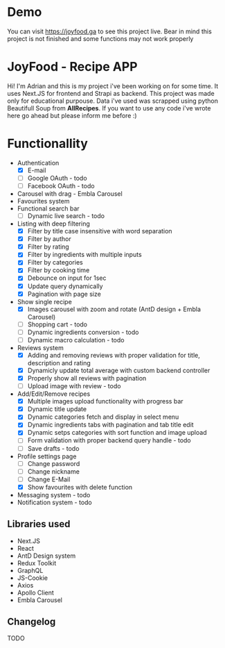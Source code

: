 # Demo

You can visit https://joyfood.ga to see this project live. Bear in mind this project is not finished and some functions may not work properly

# JoyFood - Recipe APP

Hi! I'm Adrian and this is my project i've been working on for some time. It uses Next.JS for frontend and Strapi as backend. This project was made only for educational purpouse. Data i've used was scrapped using python Beautifull Soup from **AllRecipes**. If you want to use any code i've wrote here go ahead but please inform me before :)

# Functionallity

- Authentication
  - [x] E-mail
  - [ ] Google OAuth - todo
  - [ ] Facebook OAuth - todo
- Carousel with drag - Embla Carousel
- Favourites system
- Functional search bar
  - [ ] Dynamic live search - todo
- Listing with deep filtering
  - [x] Filter by title case insensitive with word separation
  - [x] Filter by author
  - [x] Filter by rating
  - [x] Filter by ingredients with multiple inputs
  - [x] Filter by categories
  - [x] Filter by cooking time
  - [x] Debounce on input for 1sec
  - [x] Update query dynamically
  - [x] Pagination with page size
- Show single recipe
  - [x] Images carousel with zoom and rotate (AntD design + Embla Carousel)
  - [ ] Shopping cart - todo
  - [ ] Dynamic ingredients conversion - todo
  - [ ] Dynamic macro calculation - todo
- Reviews system
  - [x] Adding and removing reviews with proper validation for title, description and rating
  - [x] Dynamicly update total average with custom backend controller
  - [x] Properly show all reviews with pagination
  - [ ] Upload image with review - todo
- Add/Edit/Remove recipes
  - [x] Multiple images upload functionality with progress bar
  - [x] Dynamic title update
  - [x] Dynamic categories fetch and display in select menu
  - [x] Dynamic ingredients tabs with pagination and tab title edit
  - [x] Dynamic setps categories with sort function and image upload
  - [ ] Form validation with proper backend query handle - todo
  - [ ] Save drafts - todo
- Profile settings page
  - [ ] Change password
  - [ ] Change nickname
  - [ ] Change E-Mail
  - [x] Show favourites with delete function
- Messaging system - todo
- Notification system - todo

## Libraries used

- Next.JS
- React
- AntD Design system
- Redux Toolkit
- GraphQL
- JS-Cookie
- Axios
- Apollo Client
- Embla Carousel

## Changelog

TODO
